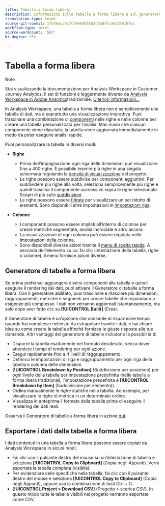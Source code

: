 ```yaml
---
title: Tabella a forma libera
description: Informazioni sulle tabelle a forma libera e sul generatore di tabelle a forma libera
translation-type: tm+mt
source-git-commit: 1fb46acc9c7c70e64058d2c6a8fdcde119910fec
workflow-type: tm+mt
source-wordcount: '507'
ht-degree: 95%

---
```



# Tabella a forma libera

>[!NOTE]
>
>Stai visualizzando la documentazione per  Analysis Workspace in Customer Journey Analytics. Il set di funzioni è leggermente diverso da [Analysis Workspace in Adobe  Analytics](https://docs.adobe.com/content/help/it-IT/analytics/analyze/analysis-workspace/home.html)tradizionale. [Ulteriori informazioni...](/help/getting-started/cja-aa.md)

In Analysis Workspace, una tabella a forma libera non è semplicemente una tabella di dati, ma è soprattutto una visualizzazione interattiva. Puoi trascinare una combinazione di [componenti](/help/components/overview.md) nelle righe e nelle colonne per creare una tabella personalizzata per l’analisi. Man mano che ciascun componente viene rilasciato, la tabella viene aggiornata immediatamente in modo da poter eseguire analisi rapide.

Puoi personalizzare la tabella in diversi modi:

* **Righe**
   * Prima dell’impaginazione ogni riga delle dimensioni può visualizzare fino a 400 righe. È possibile inserire più righe in una singola schermata regolando la [densità di visualizzazione](/help/analysis-workspace/build-workspace-project/view-density.md) del progetto.
   * Le righe possono essere suddivise per componenti aggiuntivi. Per suddividere più righe alla volta, seleziona semplicemente più righe e quindi trascina il componente successivo sopra le righe selezionate. Scopri di più sulle [suddivisioni](/help/components/dimensions/t-breakdown-fa.md).
   * Le righe possono essere [filtrate](/help/analysis-workspace/build-workspace-project/pagination-filtering-sorting.md) per visualizzare un set ridotto di elementi. Sono disponibili altre impostazioni in [Impostazioni riga](/help/analysis-workspace/build-workspace-project/column-row-settings/table-settings.md).

* **Colonne**
   * I componenti possono essere impilati all’interno di colonne per creare metriche segmentate, analisi incrociate e altro ancora.
   * La visualizzazione di ogni colonna può essere regolata nelle [impostazioni della colonna](/help/analysis-workspace/build-workspace-project/column-row-settings/column-settings.md).
   * Sono disponibili diverse azioni tramite il [menu di scelta rapida](https://docs.adobe.com/content/help/en/analytics-learn/tutorials/analysis-workspace/building-freeform-tables/using-the-right-click-menu.html). A seconda dell’elemento su cui fai clic (intestazione della tabella, righe o colonne), il menu fornisce azioni diverse.

## Generatore di tabelle a forma libera

Se prima preferisci aggiungere diversi componenti alla tabella e quindi eseguire il rendering dei dati, puoi attivare il Generatore di tabelle a forma libera. Con il generatore abilitato, puoi trascinare e rilasciare più dimensioni, raggruppamenti, metriche e segmenti per creare tabelle che rispondano a esigenze più complesse. I dati non verranno aggiornati istantaneamente, ma solo dopo aver fatto clic su **[!UICONTROL Build]** (Crea).

Il Generatore di tabelle è un’opzione che consente di risparmiare tempo quando hai complesse richieste da estrapolare tramite i dati, e hai chiare idee su come creare la tabella affinché fornisca le giuste risposte alle tue domande. Altri vantaggi del generatore di tabelle includono la possibilità di:

* Disporre la tabella esattamente nel formato desiderato, senza dover attendere i tempi di rendering per ogni azione.
* Esegui rapidamente fino a 4 livelli di raggruppamento.
* Definisci le impostazioni di riga e raggruppamento per ogni riga della tabella e colonna delle dimensioni.
* **[!UICONTROL Breakdown by Position]** (Suddivisione per posizione) per ogni livello della tabella per impostazione predefinita (nelle tabelle a forma libera tradizionali, l’impostazione predefinita è **[!UICONTROL Breakdown by Item]** (Suddivisione per elemento)).
* Ordina manualmente le righe statiche nella tabella. Ad esempio, per visualizzare le righe di metrica in un determinato ordine.
* Visualizza in anteprima il formato della tabella prima di eseguire il rendering dei dati reali.

Osserva il Generatore di tabelle a forma libera in azione [qui](https://youtu.be/GUMWiJAmMGI).

## Esportare i dati dalla tabella a forma libera

I dati contenuti in una tabella a forma libera possono essere copiati da Analysis Workspace in alcuni modi:

* Fai clic con il pulsante destro del mouse su un’intestazione di tabella e seleziona **[!UICONTROL Copy to Clipboard]** (Copia negli Appunti). Verrà esportata la tabella completa (visibile).
* Per evidenziare celle specifiche nella tabella, fai clic con il pulsante destro del mouse e seleziona **[!UICONTROL Copy to Clipboard]** (Copia negli Appunti), oppure usa la combinazione di tasti Ctrl + C.
* **[!UICONTROL Project > Download CSV]** (Progetto > scarica CSV). In questo modo tutte le tabelle visibili nel progetto verranno esportate come CSV.
